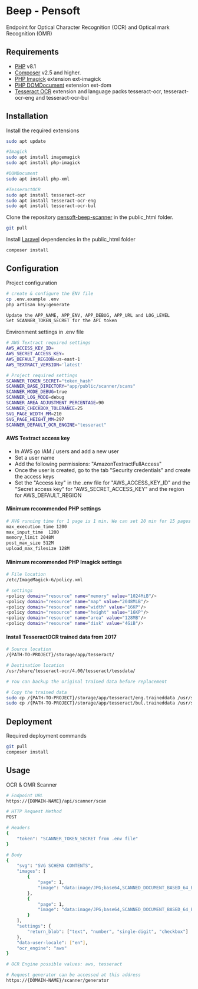 # Beep - Pensoft

Endpoint for Optical Character Recognition (OCR) and Optical mark Recognition (OMR)

## Requirements

* [PHP](https://www.php.net/releases/8.1/en.php) v8.1
* [Composer](https://getcomposer.org/download) v2.5 and higher.
* [PHP Imagick](https://www.php.net/manual/en/book.imagick.php) extension ext-imagick
* [PHP DOMDocument](https://www.php.net/manual/en/class.domdocument.php) extension ext-dom
* [Tesseract OCR](https://tesseract-ocr.github.io/) extension and language packs tesseract-ocr, tesseract-ocr-eng and tesseract-ocr-bul

## Installation

Install the required extensions
```bash
sudo apt update

#Imagick
sudo apt install imagemagick
sudo apt install php-imagick

#DOMDocument
sudo apt install php-xml

#TesseractOCR
sudo apt install tesseract-ocr
sudo apt install tesseract-ocr-eng
sudo apt install tesseract-ocr-bul
```

Clone the repository [pensoft-beep-scanner](https://bitbucket.org/scalewest/pensoft-beep-scanner) in the public_html folder.
```bash
git pull
```

Install [Laravel](https://laravel.com/) dependencies in the public_html folder
```bash
composer install
```

## Configuration

Project configuration
```bash
# create & configure the ENV file
cp .env.example .env
php artisan key:generate

Update the APP_NAME, APP_ENV, APP_DEBUG, APP_URL and LOG_LEVEL
Set SCANNER_TOKEN_SECRET for the API token
```

Environment settings in .env file
```bash
# AWS Textract required settings
AWS_ACCESS_KEY_ID=
AWS_SECRET_ACCESS_KEY=
AWS_DEFAULT_REGION=us-east-1
AWS_TEXTRACT_VERSION='latest'

# Project required settings
SCANNER_TOKEN_SECRET="token_hash"
SCANNER_BASE_DIRECTORY="app/public/scanner/scans"
SCANNER_MODE_DEBUG=true
SCANNER_LOG_MODE=debug
SCANNER_AREA_ADJUSTMENT_PERCENTAGE=90
SCANNER_CHECKBOX_TOLERANCE=25
SVG_PAGE_WIDTH_MM=210
SVG_PAGE_HEIGHT_MM=297
SCANNER_DEFAULT_OCR_ENGINE="tesseract"
```

#### AWS Textract access key
* In AWS go IAM / users and add a new user
* Set a user name
* Add the following permissions: "AmazonTextractFullAccess"
* Once the user is created, go to the tab "Security credentials" and create the access keys
* Set the "Access key" in the .env file for "AWS_ACCESS_KEY_ID" and the "Secret access key" for "AWS_SECRET_ACCESS_KEY" and the region for AWS_DEFAULT_REGION 

#### Minimum recommended PHP settings
```bash
# AVG running time for 1 page is 1 min. We can set 20 min for 15 pages
max_execution_time 1200
max_input_time	1200
memory_limit 2048M
post_max_size 512M
upload_max_filesize 128M
```

#### Minimum recommended PHP Imagick settings
```bash
# File location
/etc/ImageMagick-6/policy.xml

# settings
<policy domain="resource" name="memory" value="1024MiB"/>
<policy domain="resource" name="map" value="2048MiB"/>
<policy domain="resource" name="width" value="16KP"/>
<policy domain="resource" name="height" value="16KP"/>
<policy domain="resource" name="area" value="128MB"/>
<policy domain="resource" name="disk" value="4GiB"/>
```

#### Install TesseractOCR trained data from 2017
```bash
# Source location
/{PATH-TO-PROJECT}/storage/app/tesseract/

# Destination location
/usr/share/tesseract-ocr/4.00/tesseract/tessdata/

# You can backup the original trained data before replacement

# Copy the trained data
sudo cp /{PATH-TO-PROJECT}/storage/app/tesseract/eng.traineddata /usr/share/tesseract-ocr/4.00/tesseract/tessdata/eng.traineddata
sudo cp /{PATH-TO-PROJECT}/storage/app/tesseract/bul.traineddata /usr/share/tesseract-ocr/4.00/tesseract/tessdata/bul.traineddata
```

## Deployment

Required deployment commands
```bash
git pull
composer install
```

## Usage

OCR & OMR Scanner

```bash
# Endpoint URL
https://{DOMAIN-NAME}/api/scanner/scan

# HTTP Request Method
POST

# Headers
{
    "token": "SCANNER_TOKEN_SECRET from .env file"
}

# Body
{
    "svg": "SVG SCHEMA CONTENTS",
    "images": [
        {
            "page": 1,
            "image": "data:image/JPG;base64,SCANNED_DOCUMENT_BASED_64_ENCODED"
        },
        {
            "page": 1,
            "image": "data:image/JPG;base64,SCANNED_DOCUMENT_BASED_64_ENCODED"
        }
    ],
    "settings": {
        "return_blob": ["text", "number", "single-digit", "checkbox"]
    },
    "data-user-locale": ["en"],
    "ocr_engine": "aws"
}

# OCR Engine possible values: aws, tesseract

# Request generator can be accessed at this address
https://{DOMAIN-NAME}/scanner/generator
```
